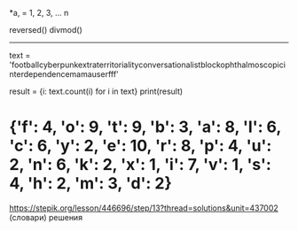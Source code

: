 *a, = 1, 2, 3, ... n

reversed()
divmod()
___

text = 'footballcyberpunkextraterritorialityconversationalistblockophthalmoscopicinterdependencemamauserfff'

result = {i: text.count(i) for i in text}
print(result)
# {'f': 4, 'o': 9, 't': 9, 'b': 3, 'a': 8, 'l': 6, 'c': 6, 'y': 2, 'e': 10, 'r': 8, 'p': 4, 'u': 2, 'n': 6, 'k': 2, 'x': 1, 'i': 7, 'v': 1, 's': 4, 'h': 2, 'm': 3, 'd': 2}

https://stepik.org/lesson/446696/step/13?thread=solutions&unit=437002 (словари) решения
